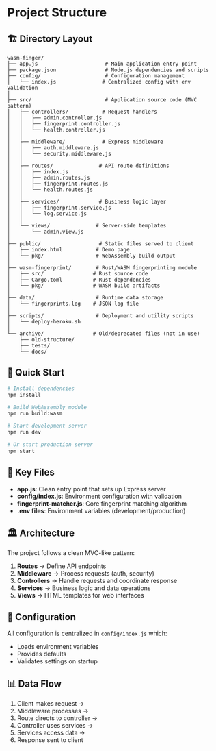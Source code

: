 # Project Structure

## 🏗️ Directory Layout

```
wasm-finger/
├── app.js                      # Main application entry point
├── package.json                # Node.js dependencies and scripts
├── config/                     # Configuration management
│   └── index.js               # Centralized config with env validation
│
├── src/                        # Application source code (MVC pattern)
│   ├── controllers/           # Request handlers
│   │   ├── admin.controller.js
│   │   ├── fingerprint.controller.js
│   │   └── health.controller.js
│   │
│   ├── middleware/            # Express middleware
│   │   ├── auth.middleware.js
│   │   └── security.middleware.js
│   │
│   ├── routes/               # API route definitions
│   │   ├── index.js
│   │   ├── admin.routes.js
│   │   ├── fingerprint.routes.js
│   │   └── health.routes.js
│   │
│   ├── services/             # Business logic layer
│   │   ├── fingerprint.service.js
│   │   └── log.service.js
│   │
│   └── views/               # Server-side templates
│       └── admin.view.js
│
├── public/                   # Static files served to client
│   ├── index.html           # Demo page
│   └── pkg/                 # WebAssembly build output
│
├── wasm-fingerprint/        # Rust/WASM fingerprinting module
│   ├── src/                # Rust source code
│   ├── Cargo.toml          # Rust dependencies
│   └── pkg/                # WASM build artifacts
│
├── data/                    # Runtime data storage
│   └── fingerprints.log    # JSON log file
│
├── scripts/                 # Deployment and utility scripts
│   └── deploy-heroku.sh
│
└── archive/                # Old/deprecated files (not in use)
    ├── old-structure/
    ├── tests/
    └── docs/
```

## 🚀 Quick Start

```bash
# Install dependencies
npm install

# Build WebAssembly module
npm run build:wasm

# Start development server
npm run dev

# Or start production server
npm start
```

## 📁 Key Files

- **app.js**: Clean entry point that sets up Express server
- **config/index.js**: Environment configuration with validation
- **fingerprint-matcher.js**: Core fingerprint matching algorithm
- **.env files**: Environment variables (development/production)

## 🏛️ Architecture

The project follows a clean MVC-like pattern:

1. **Routes** → Define API endpoints
2. **Middleware** → Process requests (auth, security)
3. **Controllers** → Handle requests and coordinate response
4. **Services** → Business logic and data operations
5. **Views** → HTML templates for web interfaces

## 🔧 Configuration

All configuration is centralized in `config/index.js` which:
- Loads environment variables
- Provides defaults
- Validates settings on startup

## 📊 Data Flow

1. Client makes request →
2. Middleware processes →
3. Route directs to controller →
4. Controller uses services →
5. Services access data →
6. Response sent to client